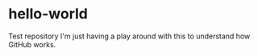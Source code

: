 # hello-world
Test repository
I'm just having a play around with this to understand how GitHub works.
